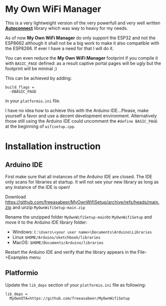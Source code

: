 # My Own WiFi Manager

This is a very lightweight version of the very powerfull and very well written **[Autoconnect](https://github.com/Hieromon/AutoConnect)** library which was way to heavy for my needs.

As of now **My Own WiFi Manager** do only support the ESP32 and not the ESP8662 although it shall not be a big work to make it also compatible with the ESP8266. If ever I have a need for that I will do it.

You can even reduce the **My Own WiFi Manager** footprint if you compile it with `BASIC_PAGE` defined: as a result captive portal pages will be ugly but the footprint will be mininal ;)

This can be achieved by adding:
```
build_flags =
  -DBASIC_PAGE
```
in your `platformio.ini` file.

I have no idea how to achieve this with the Arduino IDE...Please, make yourself a favor and use a decent development environment.
Alternatively those still using the Arduino IDE could uncomment the `#define BASIC_PAGE` at the beginning of `wifisetup.cpp`.

# Installation instruction

## Arduino IDE
First make sure that all instances of the Arduino IDE are closed. The IDE only scans for libraries at startup. It will not see your new library as long as any instance of the IDE is open!

Download https://github.com/freeasabeer/MyOwnWifiSetup/archive/refs/heads/main.zip and unzip `MyOwnWifiSetup-main.zip`

Rename the unzipped folder `MyOwnWifiSetup-main`to `MyOwnWifiSetup` and move it to the Arduino IDE library folder:
- Windows: `C:\Users\<your user name>\Documents\Arduino\Libraries`
- Linux `$HOME/Arduino/sketchbook/libraries`
- MacOS: `$HOME/Documents/Arduino/libraries`

Restart the Arduino IDE and verify that the library appears in the File->Examples menu

## Platformio
Update the `lib_deps` section of your `platformio.ini` file as following:
```
lib_deps =
  MyOwnOTA=https://github.com/freeasabeer/MyOwnWifiSetup
```